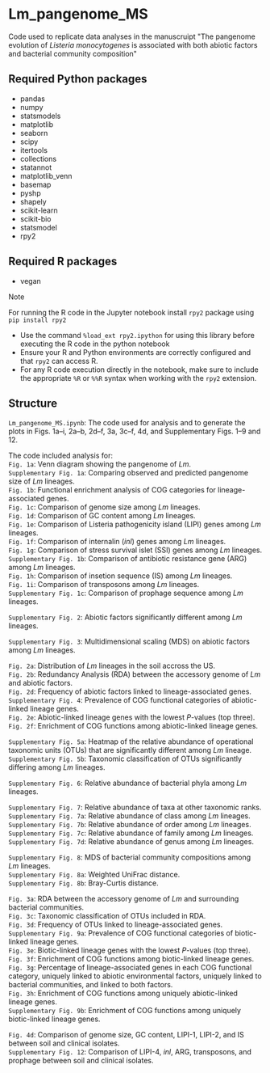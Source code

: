 # Lm_pangenome_MS
Code used to replicate data analyses in the manuscruipt "The pangenome evolution of _Listeria monocytogenes_ is associated with both abiotic factors and bacterial community composition"

## Required Python packages
- pandas
- numpy
- statsmodels
- matplotlib
- seaborn
- scipy
- itertools
- collections
- statannot
- matplotlib_venn
- basemap
- pyshp 
- shapely
- scikit-learn
- scikit-bio
- statsmodel
- rpy2

## Required R packages
- vegan

> [!NOTE]
> For running the R code in the Jupyter notebook install ```rpy2``` package using ```pip install rpy2```
> - Use the command ```%load_ext rpy2.ipython``` for using this library before executing the R code in the python notebook
> - Ensure your R and Python environments are correctly configured and that ```rpy2``` can access R.
> - For any R code execution directly in the notebook, make sure to include the appropriate ```%R``` or ```%%R``` syntax when working with the ```rpy2``` extension.

## Structure
```Lm_pangenome_MS.ipynb```: The code used for analysis and to generate the plots in Figs. 1a–i, 2a–b, 2d–f, 3a, 3c–f, 4d, and Supplementary Figs. 1–9 and 12.

The code included analysis for:\
```Fig. 1a```: Venn diagram showing the pangenome of _Lm_.\
```Supplementary Fig. 1a```: Comparing observed and predicted pangenome size of _Lm_ lineages.\
```Fig. 1b```: Functional enrichment analysis of COG categories for lineage-associated genes.\
```Fig. 1c```: Comparison of genome size among _Lm_ lineages.\
```Fig. 1d```: Comparison of GC content among _Lm_ lineages.\
```Fig. 1e```: Comparison of Listeria pathogenicity island (LIPI) genes among _Lm_ lineages.\
```Fig. 1f```: Comparison of internalin (_inl_) genes among _Lm_ lineages.\
```Fig. 1g```: Comparison of stress survival islet (SSI) genes among _Lm_ lineages.\
```Supplementary Fig. 1b```: Comparison of antibiotic resistance gene (ARG) among _Lm_ lineages.\
```Fig. 1h```: Comparison of insetion sequence (IS) among _Lm_ lineages.\
```Fig. 1i```: Comparison of transposons among _Lm_ lineages.\
```Supplementary Fig. 1c```: Comparison of prophage sequence among _Lm_ lineages.

```Supplementary Fig. 2```: Abiotic factors significantly different among _Lm_ lineages.

```Supplementary Fig. 3```: Multidimensional scaling (MDS) on abiotic factors among _Lm_ lineages.

```Fig. 2a```: Distribution of _Lm_ lineages in the soil accross the US.\
```Fig. 2b```: Redundancy Analysis (RDA) between the accessory genome of _Lm_ and abiotic factors.\
```Fig. 2d```: Frequency of abiotic factors linked to lineage-associated genes.\
```Supplementary Fig. 4```: Prevalence of COG functional categories of abiotic-linked lineage genes.\
```Fig. 2e```: Abiotic-linked lineage genes with the lowest _P_-values (top three).\
```Fig. 2f```: Enrichment of COG functions among abiotic-linked lineage genes.

```Supplementary Fig. 5a```: Heatmap of the relative abundance of operational taxonomic units (OTUs) that are significantly different among _Lm_ lineage.\
```Supplementary Fig. 5b```: Taxonomic classification of OTUs significantly differing among _Lm_ lineages.

```Supplementary Fig. 6```: Relative abundance of bacterial phyla among _Lm_ lineages.

```Supplementary Fig. 7```: Relative abundance of taxa at other taxonomic ranks.\
```Supplementary Fig. 7a```: Relative abundance of class among _Lm_ lineages.\
```Supplementary Fig. 7b```: Relative abundance of order among _Lm_ lineages.\
```Supplementary Fig. 7c```: Relative abundance of family among _Lm_ lineages.\
```Supplementary Fig. 7d```: Relative abundance of genus among _Lm_ lineages.

```Supplementary Fig. 8```: MDS of bacterial community compositions among _Lm_ lineages.\
```Supplementary Fig. 8a```: Weighted UniFrac distance.\
```Supplementary Fig. 8b```: Bray-Curtis distance.

```Fig. 3a```: RDA between the accessory genome of _Lm_ and surrounding bacterial communities.\
```Fig. 3c```: Taxonomic classification of OTUs included in RDA.\
```Fig. 3d```: Frequency of OTUs linked to lineage-associated genes.\
```Supplementary Fig. 9a```: Prevalence of COG functional categories of biotic-linked lineage genes.\
```Fig. 3e```: Biotic-linked lineage genes with the lowest _P_-values (top three).\
```Fig. 3f```: Enrichment of COG functions among biotic-linked lineage genes.\
```Fig. 3g```: Percentage of lineage-associated genes in each COG functional category, uniquely linked to abiotic environmental factors, uniquely linked to bacterial communities, and linked to both factors.\
```Fig. 3h```: Enrichment of COG functions among uniquely abiotic-linked lineage genes.\
```Supplementary Fig. 9b```: Enrichment of COG functions among uniquely biotic-linked lineage genes.

```Fig. 4d```: Comparison of genome size, GC content, LIPI-1, LIPI-2, and IS between soil and clinical isolates.\
```Supplementary Fig. 12```: Comparison of LIPI-4, _inl_, ARG, transposons, and prophage between soil and clinical isolates.


